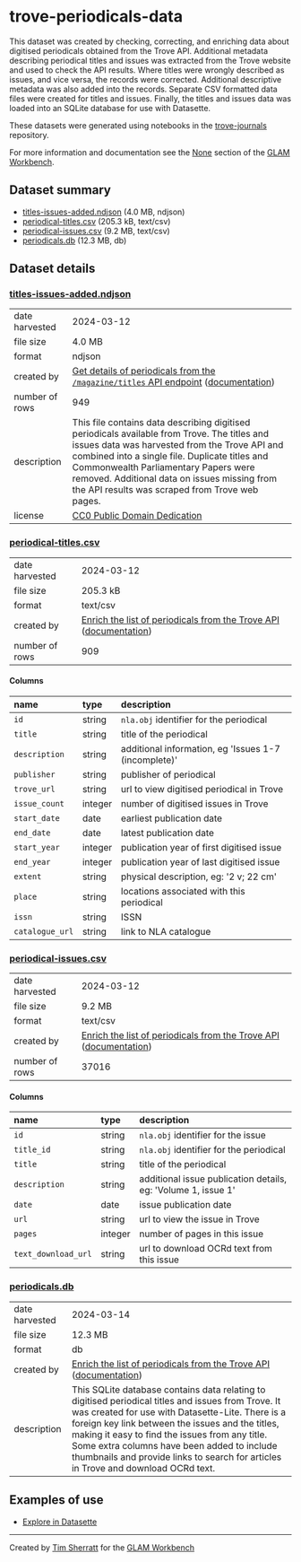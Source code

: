 # trove-periodicals-data

This dataset was created by checking, correcting, and enriching data about digitised periodicals obtained from the Trove API. Additional metadata describing periodical titles and issues was extracted from the Trove website and used to check the API results. Where titles were wrongly described as issues, and vice versa, the records were corrected. Additional descriptive metadata was also added into the records. Separate CSV formatted data files were created for titles and issues. Finally, the titles and issues data was loaded into an SQLite database for use with Datasette.

These datasets were generated using notebooks in the [trove-journals](https://github.com/GLAM-Workbench/trove-journals/) repository.

For more information and documentation see the [None](https://glam-workbench.net/trove-journals/periodicals-data-api/) section of the [GLAM Workbench](https://glam-workbench.net).

## Dataset summary
- [titles-issues-added.ndjson](https://github.com/GLAM-Workbench/trove-periodicals-data/raw/main/titles-issues-added.ndjson) (4.0 MB, ndjson)
- [periodical-titles.csv](https://github.com/GLAM-Workbench/trove-periodicals-data/raw/main/periodical-titles.csv) (205.3 kB, text/csv)
- [periodical-issues.csv](https://github.com/GLAM-Workbench/trove-periodicals-data/raw/main/periodical-issues.csv) (9.2 MB, text/csv)
- [periodicals.db](https://github.com/GLAM-Workbench/trove-periodicals-data/raw/main/periodicals.db) (12.3 MB, db)


## Dataset details

### [titles-issues-added.ndjson](https://github.com/GLAM-Workbench/trove-periodicals-data/raw/main/titles-issues-added.ndjson)

|                |                                                                                                                                                                                                                                                                                                                                           |
|:---------------|:------------------------------------------------------------------------------------------------------------------------------------------------------------------------------------------------------------------------------------------------------------------------------------------------------------------------------------------|
| date harvested | 2024-03-12                                                                                                                                                                                                                                                                                                                                |
| file size      | 4.0 MB                                                                                                                                                                                                                                                                                                                                    |
| format         | ndjson                                                                                                                                                                                                                                                                                                                                    |
| created by     | <a href='https://github.com/GLAM-Workbench/trove-journals/blob/master/periodicals-from-api.ipynb'>Get details of periodicals from the `/magazine/titles` API endpoint</a> ([documentation](https://glam-workbench.net/trove-journals/periodicals-from-api/))                                                                              |
| number of rows | 949                                                                                                                                                                                                                                                                                                                                       |
| description    | This file contains data describing digitised periodicals available from Trove. The titles and issues data was harvested from the Trove API and combined into a single file. Duplicate titles and Commonwealth Parliamentary Papers were removed. Additional data on issues missing from the API results was scraped from Trove web pages. |
| license        | [CC0 Public Domain Dedication](https://creativecommons.org/publicdomain/zero/1.0/)                                                                                                                                                                                                                                                        |



### [periodical-titles.csv](https://github.com/GLAM-Workbench/trove-periodicals-data/raw/main/periodical-titles.csv)

|                |                                                                                                                                                                                                                                                                    |
|:---------------|:-------------------------------------------------------------------------------------------------------------------------------------------------------------------------------------------------------------------------------------------------------------------|
| date harvested | 2024-03-12                                                                                                                                                                                                                                                         |
| file size      | 205.3 kB                                                                                                                                                                                                                                                           |
| format         | text/csv                                                                                                                                                                                                                                                           |
| created by     | <a href='https://github.com/GLAM-Workbench/trove-journals/blob/master/periodicals-enrich-for-datasette.ipynb'>Enrich the list of periodicals from the Trove API</a> ([documentation](https://glam-workbench.net/trove-journals/periodicals-enrich-for-datasette/)) |
| number of rows | 909                                                                                                                                                                                                                                                                |

#### Columns

| name            | type    | description                                          |
|:----------------|:--------|:-----------------------------------------------------|
| `id`            | string  | `nla.obj` identifier for the periodical              |
| `title`         | string  | title of the periodical                              |
| `description`   | string  | additional information, eg 'Issues 1-7 (incomplete)' |
| `publisher`     | string  | publisher of periodical                              |
| `trove_url`     | string  | url to view digitised periodical in Trove            |
| `issue_count`   | integer | number of digitised issues in Trove                  |
| `start_date`    | date    | earliest publication date                            |
| `end_date`      | date    | latest publication date                              |
| `start_year`    | integer | publication year of first digitised issue            |
| `end_year`      | integer | publication year of last digitised issue             |
| `extent`        | string  | physical description, eg: '2 v; 22 cm'               |
| `place`         | string  | locations associated with this periodical            |
| `issn`          | string  | ISSN                                                 |
| `catalogue_url` | string  | link to NLA catalogue                                |

### [periodical-issues.csv](https://github.com/GLAM-Workbench/trove-periodicals-data/raw/main/periodical-issues.csv)

|                |                                                                                                                                                                                                                                                                    |
|:---------------|:-------------------------------------------------------------------------------------------------------------------------------------------------------------------------------------------------------------------------------------------------------------------|
| date harvested | 2024-03-12                                                                                                                                                                                                                                                         |
| file size      | 9.2 MB                                                                                                                                                                                                                                                             |
| format         | text/csv                                                                                                                                                                                                                                                           |
| created by     | <a href='https://github.com/GLAM-Workbench/trove-journals/blob/master/periodicals-enrich-for-datasette.ipynb'>Enrich the list of periodicals from the Trove API</a> ([documentation](https://glam-workbench.net/trove-journals/periodicals-enrich-for-datasette/)) |
| number of rows | 37016                                                                                                                                                                                                                                                              |

#### Columns

| name                | type    | description                                                   |
|:--------------------|:--------|:--------------------------------------------------------------|
| `id`                | string  | `nla.obj` identifier for the issue                            |
| `title_id`          | string  | `nla.obj` identifier for the periodical                       |
| `title`             | string  | title of the periodical                                       |
| `description`       | string  | additional issue publication details, eg: 'Volume 1, issue 1' |
| `date`              | date    | issue publication date                                        |
| `url`               | string  | url to view the issue in Trove                                |
| `pages`             | integer | number of pages in this issue                                 |
| `text_download_url` | string  | url to download OCRd text from this issue                     |

### [periodicals.db](https://github.com/GLAM-Workbench/trove-periodicals-data/raw/main/periodicals.db)

|                |                                                                                                                                                                                                                                                                                                                                                                                                   |
|:---------------|:--------------------------------------------------------------------------------------------------------------------------------------------------------------------------------------------------------------------------------------------------------------------------------------------------------------------------------------------------------------------------------------------------|
| date harvested | 2024-03-14                                                                                                                                                                                                                                                                                                                                                                                        |
| file size      | 12.3 MB                                                                                                                                                                                                                                                                                                                                                                                           |
| format         | db                                                                                                                                                                                                                                                                                                                                                                                                |
| created by     | <a href='https://github.com/GLAM-Workbench/trove-journals/blob/master/periodicals-enrich-for-datasette.ipynb'>Enrich the list of periodicals from the Trove API</a> ([documentation](https://glam-workbench.net/trove-journals/periodicals-enrich-for-datasette/))                                                                                                                                |
| description    | This SQLite database contains data relating to digitised periodical titles and issues from Trove. It was created for use with Datasette-Lite. There is a foreign key link between the issues and the titles, making it easy to find the issues from any title. Some extra columns have been added to include thumbnails and provide links to search for articles in Trove and download OCRd text. |

## Examples of use

- [Explore in Datasette](https://glam-workbench.net/datasette-lite/?url=https://github.com/GLAM-Workbench/trove-periodicals-data/blob/main/periodicals.db&install=datasette-json-html&install=datasette-template-sql&metadata=https://github.com/GLAM-Workbench/trove-periodicals-data/blob/main/metadata.json)


----
Created by [Tim Sherratt](https://timsherratt.au) for the [GLAM Workbench](https://glam-workbench.net)